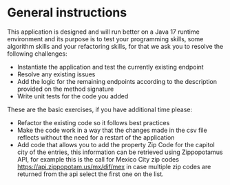 # General instructions

This application is designed and will run better on a Java 17 runtime environment and its purpose is to test your programming skills, some algorithm skills and your refactoring skills, for that we ask you to resolve the following challenges:

+ Instantiate the application and test the currently existing endpoint
+ Resolve any existing issues
+ Add the logic for the remaining endpoints according to the description provided on the method signature
+ Write unit tests for the code you added

These are the basic exercises, if you have additional time please:

+ Refactor the existing code so it follows best practices
+ Make the code work in a way that the changes made in the csv file reflects without the need for a restart of the application
+ Add code that allows you to add the property Zip Code for the capitol city of the entries, this information can be retrieved using Zippopotamus API, for example this is the call for Mexico City zip codes
  https://api.zippopotam.us/mx/dif/mex in case multiple zip codes are returned from the api select the first one on the list.